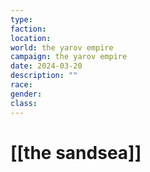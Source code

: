 ```yaml
---
type: 
faction: 
location: 
world: the yarov empire
campaign: the yarov empire
date: 2024-03-20
description: ""
race: 
gender: 
class: 
---
```

# [[the sandsea]]

